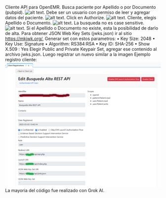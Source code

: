 Cliente API para OpenEMR. Busca paciente por Apellido o por Documento (pubpid).
![alt text]({login}.png). Debe ser un usuario con permiso de leer y agregar datos del paciente.
![alt text]({authorize}.png). Click en Authorize.
![alt text]({inicio-cliente}.png). Cliente, elegis Apellido o Documento.
![alt text]({busqueda}.png). La busqueda no es case sensitive.
![alt text]({alta}.png). Si el Apellido o Documento no existe, esta la posibilidad de darlo de alta. 
Para obtener JSON Web Key Sets (jwks.json) ir al sitio https://mkjwk.org/,
Generar set con estos parametros:
• Key Size: 2048
• Key Use: Signature
• Algorithm: RS384:RSA
• Key ID: SHA-256
• Show X.509 : Yes
Elegir Public and Private Keypair Set, agregar ese contenido al archivo jwks.json.
Luego registrar un nuevo similar a la imagen
Ejemplo registro cliente:
![alt text](image.png)
La mayoria del código fue realizado con Grok AI.
